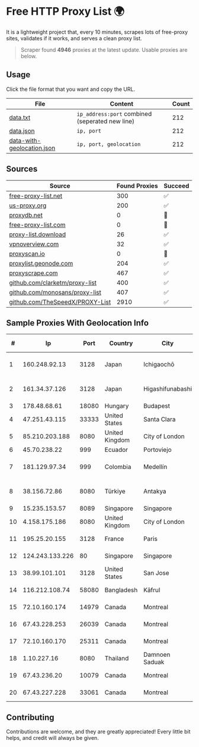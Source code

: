 
# Free HTTP Proxy List 🌍

It is a lightweight project that, every 10 minutes, scrapes lots of free-proxy sites, validates if it works, and serves a clean proxy list.


> Scraper found **4946** proxies at the latest update. Usable proxies are below.

## Usage

Click the file format that you want and copy the URL.


|File|Content|Count|
|----|-------|-----|
|[data.txt](https://raw.githubusercontent.com/themiralay/Proxy-List-World/master/data.txt)|`ip_address:port` combined (seperated new line)|212|
|[data.json](https://raw.githubusercontent.com/themiralay/Proxy-List-World/master/data.json)|`ip, port`|212|
|[data-with-geolocation.json](https://raw.githubusercontent.com/themiralay/Proxy-List-World/master/data-with-geolocation.json)|`ip, port, geolocation`|212|

## Sources

|Source|Found Proxies|Succeed|
|------|-------------|-------|
|[free-proxy-list.net](https://free-proxy-list.net)|300|✅|
|[us-proxy.org](https://www.us-proxy.org)|200|✅|
|[proxydb.net](http://proxydb.net)|0|🚫|
|[free-proxy-list.com](https://free-proxy-list.com/?page=&port=&type%5B%5D=http&type%5B%5D=https&up_time=0&search=Search)|0|🚫|
|[proxy-list.download](https://www.proxy-list.download/HTTP)|26|✅|
|[vpnoverview.com](https://vpnoverview.com/privacy/anonymous-browsing/free-proxy-servers)|32|✅|
|[proxyscan.io](https://www.proxyscan.io)|0|🚫|
|[proxylist.geonode.com](https://proxylist.geonode.com/api/proxy-list?limit=300&page=1&sort_by=lastChecked&sort_type=desc&protocols=http,https)|204|✅|
|[proxyscrape.com](https://api.proxyscrape.com/v2/?request=displayproxies&protocol=http&timeout=10000&country=all&ssl=all&anonymity=all)|467|✅|
|[github.com/clarketm/proxy-list](https://raw.githubusercontent.com/clarketm/proxy-list/master/proxy-list-raw.txt)|400|✅|
|[github.com/monosans/proxy-list](https://raw.githubusercontent.com/monosans/proxy-list/main/proxies/http.txt)|407|✅|
|[github.com/TheSpeedX/PROXY-List](https://raw.githubusercontent.com/TheSpeedX/PROXY-List/master/http.txt)|2910|✅|


## Sample Proxies With Geolocation Info

|#|Ip|Port|Country|City|Internet Service Provider|
|-|--|----|-------|----|-------------------------|
|1|160.248.92.13|3128|Japan|Ichigaochō|NTT PC Communications, Inc.|
|2|161.34.37.126|3128|Japan|Higashifunabashi|NTT PC Communications, Inc.|
|3|178.48.68.61|18080|Hungary|Budapest|UPC|
|4|47.251.43.115|33333|United States|Santa Clara|Alibaba Cloud LLC|
|5|85.210.203.188|8080|United Kingdom|City of London|Microsoft Corporation|
|6|45.70.238.22|999|Ecuador|Portoviejo|Ufinet Panama S.A.|
|7|181.129.97.34|999|Colombia|Medellín|EPM Telecomunicaciones S.A. E.S.P.|
|8|38.156.72.86|8080|Türkiye|Antakya|High Speed Telekomunikasyon ve Hab. Hiz. Ltd. Sti.|
|9|15.235.153.57|8089|Singapore|Singapore|OVH Hosting|
|10|4.158.175.186|8080|United Kingdom|City of London|Microsoft Corporation|
|11|195.25.20.155|3128|France|Paris|Orange Business Services|
|12|124.243.133.226|80|Singapore|Singapore|Huawei International Pte. Ltd.|
|13|38.99.101.101|3128|United States|San Jose|Cogent Communications|
|14|116.212.108.74|58080|Bangladesh|Kāfrul|TelNET Communication Ltd|
|15|72.10.160.174|14979|Canada|Montreal|GloboTech Communications|
|16|67.43.228.253|26039|Canada|Montreal|GloboTech Communications|
|17|72.10.160.170|25311|Canada|Montreal|GloboTech Communications|
|18|1.10.227.16|8080|Thailand|Damnoen Saduak|TOT Public Company Limited|
|19|67.43.236.20|10079|Canada|Montreal|GloboTech Communications|
|20|67.43.227.228|33061|Canada|Montreal|GloboTech Communications|



## Contributing

Contributions are welcome, and they are greatly appreciated! Every
little bit helps, and credit will always be given.

